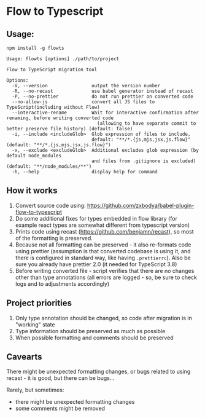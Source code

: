 # Flow to Typescript

## Usage:

`npm install -g flowts`

```
Usage: flowts [options] ./path/to/project

Flow to TypeScript migration tool

Options:
  -V, --version                output the version number
  -R, --no-recast              use babel generator instead of recast
  -P, --no-prettier            do not run prettier on converted code
  --no-allow-js                convert all JS files to TypeScript(including without Flow)
  --interactive-rename         Wait for interactive confirmation after renaming, before writing converted code 
                                 (allowing to have separate commit to better preserve file history) (default: false)
  -i, --include <includeGlob>  Glob expression of files to include,
                               default: "**/*.{js,mjs,jsx,js.flow}" (default: "**/*.{js,mjs,jsx,js.flow}")
  -x, --exclude <excludeGlob>  Additional excludes glob expression (by default node_modules 
                               and files from .gitignore is excluded) (default: "**/node_modules/**")
  -h, --help                   display help for command
```

## How it works

1. Convert source code using: https://github.com/zxbodya/babel-plugin-flow-to-typescript
2. Do some additional fixes for types embedded in flow library (for example react types are somewhat different from typescript version)
3. Prints code using recast (https://github.com/benjamn/recast), so most of the formatting is preserved.
4. Because not all formatting can be preserved - it also re-formats code using prettier (assumption is that converted codebase is using it, and there is configured in standard way, like having `.prettierrc`). Also be sure you already have prettier 2.0 (it needed for TypeScript 3.8)
5. Before writing converted file - script verifies that there are no changes other than type annotations (all errors are logged - so, be sure to check logs and to adjustments accordingly)

## Project priorities

1. Only type annotation should be changed, so code after migration is in "working" state
2. Type information should be preserved as much as possible
3. When possible formatting and comments should be preserved

## Cavearts

There might be unexpected formatting changes, or bugs related to using recast - it is good, but there can be bugs…

Rarely, but sometimes:

- there might be unexpected formatting changes
- some comments might be removed
